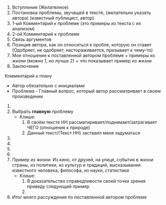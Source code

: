 1. Вступление (Желателное)
2. Постановка проблемы, звучащей в тексте, (желательно указать автора) (известный публицист, автор) 
3. 1-ый Комментарий к проблеме (это примеры из текста с их анализом)
4. 2-ой Комментарий к проблеме
5. Связь аргументов
6. Позиция автора, как он относиться к пробле, которую он ставит (Одобряет, не одобряет, настораживается, призывает к чему-то)
7. Мое отношение к поставленной автором проблеме + примеры из жизни (можно 1, но лучше 2) + что показывает пример из жизни
8. Заключение

Комментарий к плану

- Автор обязательно с инициалами
- Проблема - Главный вопрос, который автор рассматривает в своем произведении

1. 
2. Выбрать **главную** проблему
   - Клише:
     1. В своём тексте НН рассматиривает/поднимает/затрагивает ЧЕГО (отношения к природе)
     2. Данный текст/(Текст НН) застваил меня задуматься
3. 
4. 
5. 
6. 
7. Пример из жизни: Из кино, от друзей, на улице, события в жизни страны, из политики, из культур и традиций, высказывания известного человека, философа, из науки, статистики
   - Клише:
     1. В доказательство справедливости своей точки зрения приведу следующий пример
     2. 
8. Итог моего рассуждения по поставленной автором проблеме
